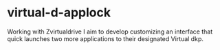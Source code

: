 # virtual-d-applock
Working with Zvirtualdrive  I aim to develop customizing an interface that quick launches two more applications to their designated Virtual dkp.
